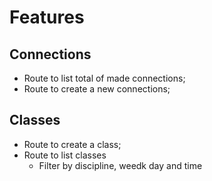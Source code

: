 # Features

## Connections

- Route to list total of made connections;
- Route to create a new connections;

## Classes
- Route to create a class;
- Route to list classes
  - Filter by discipline, weedk day and time


